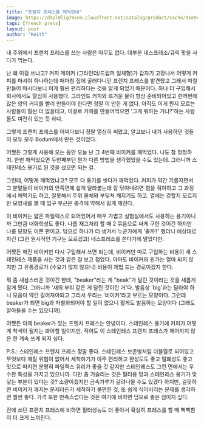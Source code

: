 ```yaml
---
title: "프렌치 프레스를 깨먹었네"
image: https://d9pl0lig74xnv.cloudfront.net/catalog/product/cache/91e9c011f0ac998e686df01a906b8401/1/1/11195-16_c_1.jpg
tags: [french press]
layout: post
author: "Keith"
---
```


내 주위에서 프렌치 프레스를 쓰는 사람은 아무도 없다. 대부분 네스프레소/큐릭 팟을 사다가 먹는다. 

난 왜 이걸 쓰냐고? 커피 메이커 (그라인더/드립퍼 일체형)가 갑자기 고장나서 어떻게 커피를 마셔야 하나하는데 때마침 집에 굴러다니던 프렌치 프레스를 발견했고 그래서 며칠 만들어 마시다보니 이게 훨씬 편리하다는 것을 알게 되었기 때문이다. 하나 더 구입해서 회사에서도 열심히 사용했다. 그라인드 커피와 뜨거운 물이 항상 준비되어있고 한꺼번에 많은 양의 커피를 빨리 만들어야 한다면 정말 이 만한 게 없다. 아직도 이게 뭔지 모르는 사람들이 훨씬 더 많을테고, 이걸로 커피를 만들어먹으면 '그게 뭐하는 거냐?'하는 사람들도 여전히 있는 듯 하다. 

그렇게 프렌치 프레스를 어쩌다보니 정말 열심히 써왔고, 알고보니 내가 사용하던 것들이 모두 모두 Bodum에서 만든 것이었다. 

어쨌든 그렇게 사용해 오는 동안 오늘 난 그 4번째 비이커를 깨먹었다. 나도 참 멍청하지. 한번 깨먹었으면 두번째부턴 뭔가 다른 방법을 생각했었을 수도 있는데. 그러니까 스테인레스 용기로 된 것을 샀으면 되는 걸.

그런데, 어떻게 깨먹었냐고? 모두 다 용기를 씻다가 깨먹었다. 커피가 약간 기름지면서 그 분말들이 비이커의 안쪽면에 쉽게 달라붙는데 잘 닦아내려면 힘을 줘야하고 그 과정에서 깨먹기도 하고, 잘못해서 주위 물체와 부딪쳐 깨지기도 하고. 열에는 강할지 모르지만 모양새를 볼 때 입구 부근은 충격에 약해서 쉽게 깨진다. 

이 비이커는 얇은 파일렉스로 되어있어서 매우 가볍고 실험실에서도 사용하는 용기이니까 그만큼 내화학성도 좋다. 나름 재고처리 할 때 2 묶음으로 싸게 구한 것이긴 하지만 나름 모양도 이쁜 편이고. 덤으로 하나가 더 생겨서 누군가에게 '줄까?' 했더니 예상대로 자긴 (그런 원시적인 기구는 모르겠고) 네스프레소를 쓴다기에 말았다만.

어쨌든 깨진 비이커만 다시 구입해서 쓰면 되는데, 비이커만 따로 구입하는 비용이 새 스테인레스 제품을 사는 것과 같은 걸 보고 접었다. 아마도 비이커의 원가는 얼마 되지 않지만 그 유통경로가 (수요가 많지 않으니) 비용이 제법 드는 경로이겠지 한다.

뭐 좀 새삼스러운 것이긴 한데, "beaker"라는 게 "beak"가 달린 것이라는 것을 새롭게 알게 됐다. 그러니까 '새의 부리 같은 게 달린 것이란 거'다. 발음상 'big'과는 달라야 하니 모음이 약간 길어져야되고 그리서 우리는 '비이커'라고 부르는 모양이다. 그런데 beaker가 되면 big과 차별화되어야 할 일이 없으니 짧게도 발음하는 모양이다 (그래도 알아들을 수는 있으니까). 

어쨌든 이제 beaker가 있는 프렌치 프레스는 안녕이다. 스테인레스 용기에 커피가 어떻게 착색이 될지는 봐야할 일이지만. 적어도 이 스테인레스 프렌치 프레스가 깨어지지 않은 한 계속 쓰게 되지 싶다.

P.S.: 스테인레스 프렌치 프레스 정말 좋다. 스테인레스 보온병처럼 더블월로 되어있고 무엇보다 깨질 위험이 없어서 세척하기가 아주 편리하고 완성도도 좋고 밀폐성도 좋고 맛으로 따지면 분명히 파일렉스 유리가 좋을 것 같지만 스테인레스도 그런 면에서는 우수한 특성을 가지고 있으니까. 다만 좀 거슬리는 것은 필터용 망과 스테인레스 용기가 맞닿는 부분이 있다는 것? 소량이겠지만 금속가루가 갈려나올 수도 있겠다 하지만, 걸핏하면 비이커가 깨지는 문제라든가 세척하기 불편한 것, 또 쉽게 식어버리는 문제를 생각하면 훨씬 좋다. 가격 또한 만족스럽다는 것은 여기에 비하면 덤으로 좋은 점이지 싶다.

전에 쓰던 프렌치 프레스에 비하면 필터성능도 더 좋아서 확실히 프레스를 할 때 뻑뻑함이 더 크게 느껴진다.